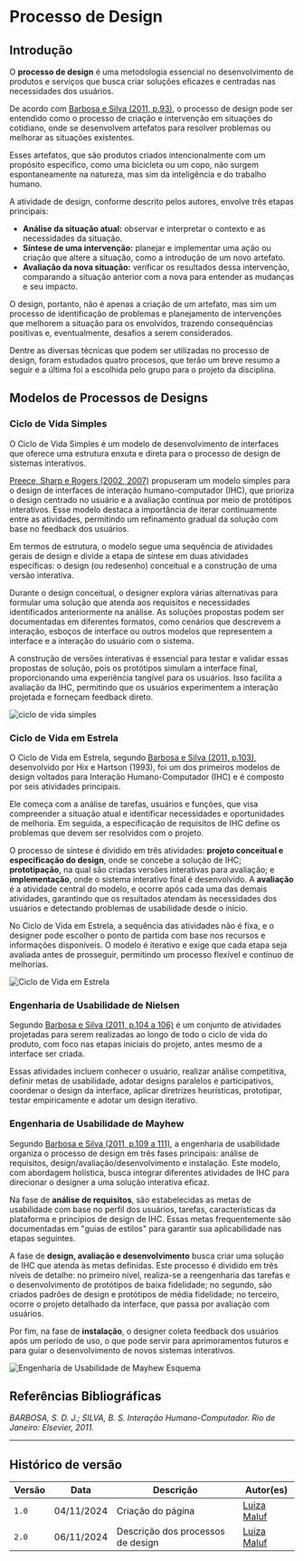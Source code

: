 # __Processo de Design__

## __Introdução__

O __processo de design__ é uma metodologia essencial no desenvolvimento de produtos e serviços que
busca criar soluções eficazes e centradas nas necessidades dos usuários.

De acordo com [Barbosa e Silva (2011, p.93)](../assets/referencias/o_que_e_design01.png), o processo de design pode ser entendido como o processo de criação e intervenção em situações do cotidiano, onde se desenvolvem artefatos para resolver problemas ou melhorar as situações existentes.

Esses artefatos, que são produtos criados intencionalmente com um propósito específico, como uma bicicleta ou um copo, não surgem espontaneamente na natureza, mas sim da inteligência e do trabalho humano.

A atividade de design, conforme descrito pelos autores, envolve três etapas principais:

- __Análise da situação atual:__ observar e interpretar o contexto e as necessidades da situação.
- __Síntese de uma intervenção:__ planejar e implementar uma ação ou criação que altere a situação, como a introdução de um novo artefato.
- __Avaliação da nova situação:__ verificar os resultados dessa intervenção, comparando a situação anterior com a nova para entender as mudanças e seu impacto.

O design, portanto, não é apenas a criação de um artefato, mas sim um processo de identificação de problemas e planejamento de intervenções que melhorem a situação para os envolvidos, trazendo consequências positivas e, eventualmente, desafios a serem considerados.

Dentre as diversas técnicas que podem ser utilizadas no processo de design, foram estudados quatro procesos, que terão um breve resumo a seguir e a última foi a escolhida pelo grupo para o projeto da disciplina.

## __Modelos de Processos de Designs__

### Ciclo de Vida Simples

O Ciclo de Vida Simples é um modelo de desenvolvimento de interfaces que oferece uma estrutura enxuta e direta para o processo de design de sistemas interativos.

[Preece, Sharp e Rogers (2002, 2007)](../assets/referencias/ciclo_vida_simples.png) propuseram um modelo simples para o design de interfaces de interação humano-computador (IHC), que prioriza o design centrado no usuário e a avaliação contínua por meio de protótipos interativos. Esse modelo destaca a importância de iterar continuamente entre as atividades, permitindo um refinamento gradual da solução com base no feedback dos usuários.

Em termos de estrutura, o modelo segue uma sequência de atividades gerais de design e divide a etapa de síntese em duas atividades específicas: o design (ou redesenho) conceitual e a construção de uma versão interativa. 

Durante o design conceitual, o designer explora várias alternativas para formular uma solução que atenda aos requisitos e necessidades identificados anteriormente na análise. As soluções propostas podem ser documentadas em diferentes formatos, como cenários que descrevem a interação, esboços de interface ou outros modelos que representem a interface e a interação do usuário com o sistema.

A construção de versões interativas é essencial para testar e validar essas propostas de solução, pois os protótipos simulam a interface final, proporcionando uma experiência tangível para os usuários. Isso facilita a avaliação da IHC, permitindo que os usuários experimentem a interação projetada e forneçam feedback direto.

![ciclo de vida simples](../assets/referencias/ciclo_simples_esquema.png)

### Ciclo de Vida em Estrela

O Ciclo de Vida em Estrela, segundo [Barbosa e Silva (2011, p.103)](../assets/referencias/ciclo_estrela.png), desenvolvido por Hix e Hartson (1993), foi um dos primeiros modelos de design voltados para Interação Humano-Computador (IHC) e é composto por seis atividades principais. 

Ele começa com a análise de tarefas, usuários e funções, que visa compreender a situação atual e identificar necessidades e oportunidades de melhoria. Em seguida, a especificação de requisitos de IHC define os problemas que devem ser resolvidos com o projeto.

O processo de síntese é dividido em três atividades: __projeto conceitual e especificação do design__, onde se concebe a solução de IHC; __prototipação__, na qual são criadas versões interativas para avaliação; e __implementação__, onde o sistema interativo final é desenvolvido. A __avaliação__ é a atividade central do modelo, e ocorre após cada uma das demais atividades, garantindo que os resultados atendam às necessidades dos usuários e detectando problemas de usabilidade desde o início.

No Ciclo de Vida em Estrela, a sequência das atividades não é fixa, e o designer pode escolher o ponto de partida com base nos recursos e informações disponíveis. O modelo é iterativo e exige que cada etapa seja avaliada antes de prosseguir, permitindo um processo flexível e contínuo de melhorias.

![Ciclo de Vida em Estrela](../assets/referencias/ciclo_estrela_esquema.png)

### Engenharia de Usabilidade de Nielsen

Segundo [Barbosa e Silva (2011, p.104 a 106)](../assets/referencias/eng_usab_nielsen.png) é um conjunto de atividades projetadas para serem realizadas ao longo de todo o ciclo de vida do produto, com foco nas etapas iniciais do projeto, antes mesmo de a interface ser criada. 

Essas atividades incluem conhecer o usuário, realizar análise competitiva, definir metas de usabilidade, adotar designs paralelos e participativos, coordenar o design da interface, aplicar diretrizes heurísticas, prototipar, testar empiricamente e adotar um design iterativo.

### Engenharia de Usabilidade de Mayhew

Segundo [Barbosa e Silva (2011, p.109 a 111)](../assets/referencias/eng_usab_mayhew.png), a engenharia de usabilidade organiza o processo de design em três fases principais: análise de requisitos, design/avaliação/desenvolvimento e instalação. Este modelo, com abordagem holística, busca integrar diferentes atividades de IHC para direcionar o designer a uma solução interativa eficaz.

Na fase de __análise de requisitos__, são estabelecidas as metas de usabilidade com base no perfil dos usuários, tarefas, características da plataforma e princípios de design de IHC. Essas metas frequentemente são documentadas em "guias de estilos" para garantir sua aplicabilidade nas etapas seguintes.

A fase de __design, avaliação e desenvolvimento__ busca criar uma solução de IHC que atenda às metas definidas. Este processo é dividido em três níveis de detalhe: no primeiro nível, realiza-se a reengenharia das tarefas e o desenvolvimento de protótipos de baixa fidelidade; no segundo, são criados padrões de design e protótipos de média fidelidade; no terceiro, ocorre o projeto detalhado da interface, que passa por avaliação com usuários.

Por fim, na fase de __instalação__, o designer coleta feedback dos usuários após um período de uso, o que pode servir para aprimoramentos futuros e para guiar o desenvolvimento de novos sistemas interativos.

![Engenharia de Usabilidade de Mayhew Esquema](../assets/referencias/eng_usb_mayhew_esquema.png)


## Referências Bibliográficas

_BARBOSA, S. D. J.; SILVA, B. S. Interação Humano-Computador. Rio de Janeiro: Elsevier, 2011._


---
## Histórico de versão

| Versão |    Data    |      Descrição      |             Autor(es)                        |
|--------|------------|---------------------|----------------------------------------------|
| `1.0`  | 04/11/2024 | Criação do página   | [Luiza Maluf](https://github.com/LuizaMaluf) |
| `2.0`  | 06/11/2024 | Descrição dos processos de design | [Luiza Maluf](https://github.com/LuizaMaluf) |